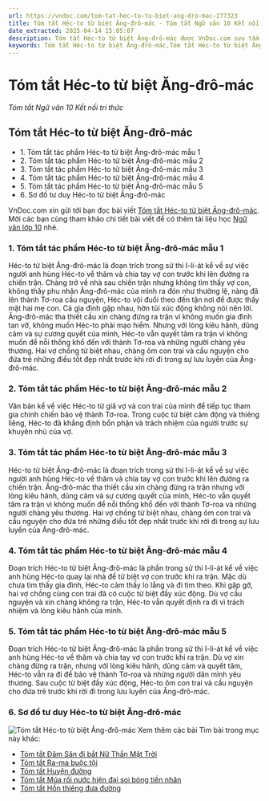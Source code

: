 ```yaml
---
url: https://vndoc.com/tom-tat-hec-to-tu-biet-ang-dro-mac-277323
title: Tóm tắt Héc-to từ biệt Ăng-đrô-mác - Tóm tắt Ngữ văn 10 Kết nối tri thức - VnDoc.com
date_extracted: 2025-04-14 15:05:07
description: Tóm tắt Héc-to từ biệt Ăng-đrô-mác được VnDoc.com sưu tầm và xin gửi tới bạn đọc cùng tham khảo.
keywords: Tóm tắt Héc-to từ biệt Ăng-đrô-mác,Tóm tắt Héc-to từ biệt Ăng-đrô-mác ngắn gọn,Tóm tắt bài Héc-to từ biệt Ăng-đrô-mác,Tóm tắt tác phẩm Héc-to từ biệt Ăng-đrô-mác,Héc-to từ biệt Ăng-đrô-mác,ngữ văn 10 KNTT,tóm tắt ngữ văn 10,ngữ văn 10 kết nối tri thức,tóm tắt ngữ văn 10 kết nối tri thức
---
```


# Tóm tắt Héc-to từ biệt Ăng-đrô-mác
 _Tóm tắt Ngữ văn 10 Kết nối tri thức_
## Tóm tắt Héc-to từ biệt Ăng-đrô-mác
  * 1\. Tóm tắt tác phẩm Héc-to từ biệt Ăng-đrô-mác mẫu 1
  * 2\. Tóm tắt tác phẩm Héc-to từ biệt Ăng-đrô-mác mẫu 2
  * 3\. Tóm tắt tác phẩm Héc-to từ biệt Ăng-đrô-mác mẫu 3
  * 4\. Tóm tắt tác phẩm Héc-to từ biệt Ăng-đrô-mác mẫu 4
  * 5\. Tóm tắt tác phẩm Héc-to từ biệt Ăng-đrô-mác mẫu 5
  * 6\. Sơ đồ tư duy Héc-to từ biệt Ăng-đrô-mác

VnDoc.com xin gửi tới bạn đọc bài viết [Tóm tắt Héc-to từ biệt Ăng-đrô-mác](<https://vndoc.com/tom-tat-hec-to-tu-biet-ang-dro-mac-277323>). Mời các bạn cùng tham khảo chi tiết bài viết để có thêm tài liệu học [Ngữ văn lớp 10](<https://vndoc.com/ngu-van-lop10>) nhé.
### 1\. Tóm tắt tác phẩm Héc-to từ biệt Ăng-đrô-mác mẫu 1
Héc-to từ biệt Ăng-đrô-mác là đoạn trích trong sử thi I-li-át kể về sự việc người anh hùng Héc-to về thăm và chia tay vợ con trước khi lên đường ra chiến trận. Chàng trở về nhà sau chiến trận nhưng không tìm thấy vợ con, không thấy phu nhân Ăng-đrô-mác của mình ra đón như thường lệ, nàng đã lên thành Tơ-roa cầu nguyện, Héc-to vội đuổi theo đến tận nơi để được thấy mặt hai mẹ con. Cả gia đình gặp nhau, hờn tủi xúc động không nói nên lời. Ăng-đrô-mác tha thiết cầu xin chàng đừng ra trận vì không muốn gia đình tan vỡ, không muốn Héc-to phải mạo hiểm. Nhưng với lòng kiêu hãnh, dũng cảm và sự cương quyết của mình, Héc-to vẫn quyết tâm ra trận vì không muốn để nỗi thống khổ đến với thành Tơ-roa và những người chàng yêu thương. Hai vợ chồng từ biệt nhau, chàng ôm con trai và cầu nguyện cho đứa trẻ những điều tốt đẹp nhất trước khi rời đi trong sự lưu luyến của Ăng-đrô-mác.
### 2\. Tóm tắt tác phẩm Héc-to từ biệt Ăng-đrô-mác mẫu 2
Văn bản kể về việc Héc-to từ giã vợ và con trai của mình để tiếp tục tham gia chinh chiến bảo vệ thành Tơ-roa. Trong cuộc từ biệt cảm động và thiêng liêng, Héc-to đã khẳng định bổn phận và trách nhiệm của người trước sự khuyên nhủ của vợ.
### 3\. Tóm tắt tác phẩm Héc-to từ biệt Ăng-đrô-mác mẫu 3
Héc-to từ biệt Ăng-đrô-mác là đoạn trích trong sử thi I-li-át kể về sự việc người anh hùng Héc-to về thăm và chia tay vợ con trước khi lên đường ra chiến trận. Ăng-đrô-mác tha thiết cầu xin chàng đừng ra trận nhưng với lòng kiêu hãnh, dũng cảm và sự cương quyết của mình, Héc-to vẫn quyết tâm ra trận vì không muốn để nỗi thống khổ đến với thành Tơ-roa và những người chàng yêu thương. Hai vợ chồng từ biệt nhau, chàng ôm con trai và cầu nguyện cho đứa trẻ những điều tốt đẹp nhất trước khi rời đi trong sự lưu luyến của Ăng-đrô-mác.
### 4\. Tóm tắt tác phẩm Héc-to từ biệt Ăng-đrô-mác mẫu 4
Đoạn trích Héc-to từ biệt Ăng-đrô-mác là phần trong sử thi I-li-át kể về việc anh hùng Héc-to quay lại nhà để từ biệt vợ con trước khi ra trận. Mặc dù chưa tìm thấy gia đình, Héc-to cảm thấy lo lắng và đi tìm theo. Khi gặp gỡ, hai vợ chồng cùng con trai đã có cuộc từ biệt đầy xúc động. Dù vợ cầu nguyện và xin chàng không ra trận, Héc-to vẫn quyết định ra đi vì trách nhiệm và lòng kiêu hãnh của mình.
### 5\. Tóm tắt tác phẩm Héc-to từ biệt Ăng-đrô-mác mẫu 5
Đoạn trích Héc-to từ biệt Ăng-đrô-mác là phần trong sử thi I-li-át kể về việc anh hùng Héc-to về thăm và chia tay vợ con trước khi ra trận. Dù vợ xin chàng đừng ra trận, nhưng với lòng kiêu hãnh, dũng cảm và quyết tâm, Héc-to vẫn ra đi để bảo vệ thành Tơ-roa và những người dân mình yêu thương. Sau cuộc từ biệt đầy xúc động, Héc-to ôm con trai và cầu nguyện cho đứa trẻ trước khi rời đi trong lưu luyến của Ăng-đrô-mác.
### 6\. Sơ đồ tư duy Héc-to từ biệt Ăng-đrô-mác
![Tóm tắt Héc-to từ biệt Ăng-đrô-mác](https://i.vdoc.vn/data/image/2022/10/05/tom-tat-hec-to-tu-biet-ang-dro-mac-1.jpg)
Xem thêm các bài Tìm bài trong mục này khác:
  * [Tóm tắt Đăm Săn đi bắt Nữ Thần Mặt Trời](</tom-tat-dam-san-di-bat-nu-than-mat-troi-kntt-277328>)
  * [Tóm tắt Ra-ma buộc tội](</tom-tat-doan-trich-ra-ma-buoc-toi-131781>)
  * [Tóm tắt Huyện đường](</tom-tat-huyen-duong-277331>)
  * [Tóm tắt Múa rối nước hiện đại soi bóng tiền nhân](</tom-tat-mua-roi-nuoc-hien-dai-soi-bong-tien-nhan-277334>)
  * [Tóm tắt Hồn thiêng đưa đường](</tom-tat-hon-thieng-dua-duong-277336>)

